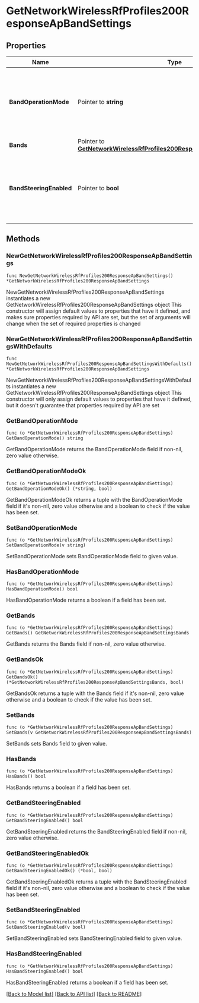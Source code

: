 # GetNetworkWirelessRfProfiles200ResponseApBandSettings

## Properties

Name | Type | Description | Notes
------------ | ------------- | ------------- | -------------
**BandOperationMode** | Pointer to **string** | Choice between &#39;dual&#39;, &#39;2.4ghz&#39;, &#39;5ghz&#39;, &#39;6ghz&#39; or &#39;multi&#39;. Defaults to dual. | [optional] 
**Bands** | Pointer to [**GetNetworkWirelessRfProfiles200ResponseApBandSettingsBands**](GetNetworkWirelessRfProfiles200ResponseApBandSettingsBands.md) |  | [optional] 
**BandSteeringEnabled** | Pointer to **bool** | Steers client to most open band. Can be either true or false. Defaults to true. | [optional] 

## Methods

### NewGetNetworkWirelessRfProfiles200ResponseApBandSettings

`func NewGetNetworkWirelessRfProfiles200ResponseApBandSettings() *GetNetworkWirelessRfProfiles200ResponseApBandSettings`

NewGetNetworkWirelessRfProfiles200ResponseApBandSettings instantiates a new GetNetworkWirelessRfProfiles200ResponseApBandSettings object
This constructor will assign default values to properties that have it defined,
and makes sure properties required by API are set, but the set of arguments
will change when the set of required properties is changed

### NewGetNetworkWirelessRfProfiles200ResponseApBandSettingsWithDefaults

`func NewGetNetworkWirelessRfProfiles200ResponseApBandSettingsWithDefaults() *GetNetworkWirelessRfProfiles200ResponseApBandSettings`

NewGetNetworkWirelessRfProfiles200ResponseApBandSettingsWithDefaults instantiates a new GetNetworkWirelessRfProfiles200ResponseApBandSettings object
This constructor will only assign default values to properties that have it defined,
but it doesn't guarantee that properties required by API are set

### GetBandOperationMode

`func (o *GetNetworkWirelessRfProfiles200ResponseApBandSettings) GetBandOperationMode() string`

GetBandOperationMode returns the BandOperationMode field if non-nil, zero value otherwise.

### GetBandOperationModeOk

`func (o *GetNetworkWirelessRfProfiles200ResponseApBandSettings) GetBandOperationModeOk() (*string, bool)`

GetBandOperationModeOk returns a tuple with the BandOperationMode field if it's non-nil, zero value otherwise
and a boolean to check if the value has been set.

### SetBandOperationMode

`func (o *GetNetworkWirelessRfProfiles200ResponseApBandSettings) SetBandOperationMode(v string)`

SetBandOperationMode sets BandOperationMode field to given value.

### HasBandOperationMode

`func (o *GetNetworkWirelessRfProfiles200ResponseApBandSettings) HasBandOperationMode() bool`

HasBandOperationMode returns a boolean if a field has been set.

### GetBands

`func (o *GetNetworkWirelessRfProfiles200ResponseApBandSettings) GetBands() GetNetworkWirelessRfProfiles200ResponseApBandSettingsBands`

GetBands returns the Bands field if non-nil, zero value otherwise.

### GetBandsOk

`func (o *GetNetworkWirelessRfProfiles200ResponseApBandSettings) GetBandsOk() (*GetNetworkWirelessRfProfiles200ResponseApBandSettingsBands, bool)`

GetBandsOk returns a tuple with the Bands field if it's non-nil, zero value otherwise
and a boolean to check if the value has been set.

### SetBands

`func (o *GetNetworkWirelessRfProfiles200ResponseApBandSettings) SetBands(v GetNetworkWirelessRfProfiles200ResponseApBandSettingsBands)`

SetBands sets Bands field to given value.

### HasBands

`func (o *GetNetworkWirelessRfProfiles200ResponseApBandSettings) HasBands() bool`

HasBands returns a boolean if a field has been set.

### GetBandSteeringEnabled

`func (o *GetNetworkWirelessRfProfiles200ResponseApBandSettings) GetBandSteeringEnabled() bool`

GetBandSteeringEnabled returns the BandSteeringEnabled field if non-nil, zero value otherwise.

### GetBandSteeringEnabledOk

`func (o *GetNetworkWirelessRfProfiles200ResponseApBandSettings) GetBandSteeringEnabledOk() (*bool, bool)`

GetBandSteeringEnabledOk returns a tuple with the BandSteeringEnabled field if it's non-nil, zero value otherwise
and a boolean to check if the value has been set.

### SetBandSteeringEnabled

`func (o *GetNetworkWirelessRfProfiles200ResponseApBandSettings) SetBandSteeringEnabled(v bool)`

SetBandSteeringEnabled sets BandSteeringEnabled field to given value.

### HasBandSteeringEnabled

`func (o *GetNetworkWirelessRfProfiles200ResponseApBandSettings) HasBandSteeringEnabled() bool`

HasBandSteeringEnabled returns a boolean if a field has been set.


[[Back to Model list]](../README.md#documentation-for-models) [[Back to API list]](../README.md#documentation-for-api-endpoints) [[Back to README]](../README.md)


